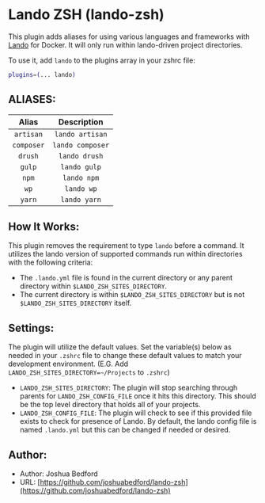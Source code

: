 # Lando ZSH (lando-zsh)

This plugin adds aliases for using various languages and frameworks with [Lando](https://docs.lando.dev/basics/) for Docker. It will only run within lando-driven project directories.

To use it, add `lando` to the plugins array in your zshrc file:

```zsh
plugins=(... lando)
```

## ALIASES:

| Alias      | Description      |
|:----------:|:----------------:|
| `artisan`  | `lando artisan`  |
| `composer` | `lando composer` |
| `drush`    | `lando drush`    |
| `gulp`     | `lando gulp`     |
| `npm`      | `lando npm`      |
| `wp`       | `lando wp`       |
| `yarn`     | `lando yarn`     |

## How It Works:

This plugin removes the requirement to type `lando` before a command. It utilizes the lando version of supported commands run within directories with the following criteria:
- The `.lando.yml` file is found in the current directory or any parent directory within `$LANDO_ZSH_SITES_DIRECTORY`.
- The current directory is within `$LANDO_ZSH_SITES_DIRECTORY` but is not `$LANDO_ZSH_SITES_DIRECTORY` itself.

## Settings:

The plugin will utilize the default values. Set the variable(s) below as needed in your `.zshrc` file to change these default values to match your development environment. (E.G. Add `LANDO_ZSH_SITES_DIRECTORY=~/Projects` to `.zshrc`)

- `LANDO_ZSH_SITES_DIRECTORY`: The plugin will stop searching through parents for `LANDO_ZSH_CONFIG_FILE` once it hits this directory. This should be the top level directory that holds all of your projects.
- `LANDO_ZSH_CONFIG_FILE`: The plugin will check to see if this provided file exists to check for presence of Lando. By default, the lando config file is named `.lando.yml` but this can be changed if needed or desired.

## Author:

- Author: Joshua Bedford
- URL: [https://github.com/joshuabedford/lando-zsh](https://github.com/joshuabedford/lando-zsh)
